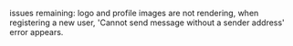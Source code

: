 issues remaining:
logo and profile images are not rendering,
when registering a new user, 'Cannot send message without a sender address' error appears.

